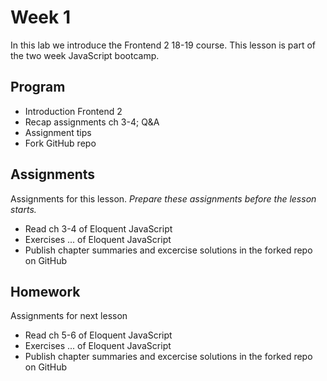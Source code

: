 <!--lint disable no-html-->

# Week 1

In this lab we introduce the Frontend 2 18-19 course. This lesson is part of the two week JavaScript bootcamp.

## Program

* Introduction Frontend 2
* Recap assignments ch 3-4; Q&A
* Assignment tips
* Fork GitHub repo

## Assignments

Assignments for this lesson.
_Prepare these assignments before the lesson starts._

* Read ch 3-4 of Eloquent JavaScript
* Exercises ... of Eloquent JavaScript
* Publish chapter summaries and excercise solutions in the forked repo on GitHub

## Homework

Assignments for next lesson

* Read ch 5-6 of Eloquent JavaScript
* Exercises ... of Eloquent JavaScript
* Publish chapter summaries and excercise solutions in the forked repo on GitHub
